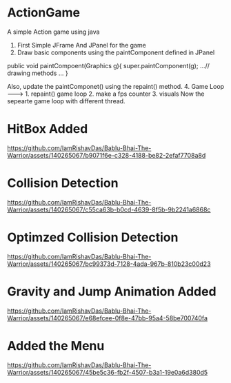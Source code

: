 
# ActionGame
A simple Action game using java

1. First Simple JFrame And JPanel for the game
2. Draw basic components using the paintComponent defined in JPanel

public void paintCompoent(Graphics g){
    super.paintComponent(g);
    ...// drawing methods ...
}

Also, update the paintComponet() using the repaint() method.
4. Game Loop --->
    1. repaint() game loop
    2. make a fps counter
    3. visuals
Now the sepearte game loop with different thread.


# HitBox Added
https://github.com/IamRishavDas/Bablu-Bhai-The-Warrior/assets/140265067/b9071f6e-c328-4188-be82-2efaf7708a8d

# Collision Detection
https://github.com/IamRishavDas/Bablu-Bhai-The-Warrior/assets/140265067/c55ca63b-b0cd-4639-8f5b-9b2241a6868c

# Optimzed Collision Detection
https://github.com/IamRishavDas/Bablu-Bhai-The-Warrior/assets/140265067/bc99373d-7128-4ada-967b-810b23c00d23

# Gravity and Jump Animation Added
https://github.com/IamRishavDas/Bablu-Bhai-The-Warrior/assets/140265067/e68efcee-0f8e-47bb-95a4-58be700740fa

# Added the Menu
https://github.com/IamRishavDas/Bablu-Bhai-The-Warrior/assets/140265067/45be5c36-fb2f-4507-b3a1-19e0a6d380d5






